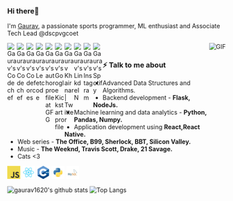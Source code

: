 
### Hi there👋
I'm [Gaurav](http://gaurav-khairnar.herokuapp.com/), a passionate sports programmer, ML enthusiast and Associate Tech Lead @dscpvgcoet

<img height=200 align="right" alt="GIF" src="https://media.giphy.com/media/LmNwrBhejkK9EFP504/giphy.gif"/>

<a target="_blank" href="mailto:gauravak007@gmail.com">
  <img align="left" alt="Gaurav's Codechef" width="22px" src="https://cdn.jsdelivr.net/npm/simple-icons@v3/icons/gmail.svg" />
</a>
<a target="_blank" href="https://www.codechef.com/users/gaurav_1620">
  <img align="left" alt="Gaurav's Codechef" width="22px" src="https://cdn.jsdelivr.net/npm/simple-icons@v3/icons/codechef.svg" />
</a>

<a target="_blank" href="https://codeforces.com/profile/gaurav1620">
  <img align="left" alt="Gaurav's Codeforces" width="22px" src="https://cdn.jsdelivr.net/npm/simple-icons@v3/icons/codeforces.svg" />
</a>
<a target="_blank" href="https://leetcode.com/gauravak007/">
  <img align="left" alt="Gaurav's Leetcode" width="22px" src="https://cdn.jsdelivr.net/npm/simple-icons@v3/icons/leetcode.svg" />
</a>

<a target="_blank" href="https://auth.geeksforgeeks.org/user/gauravak007/articles">
  <img align="left" alt="Gaurav's author profile at GFG" width="22px" src="https://cdn.jsdelivr.net/npm/simple-icons@v3/icons/geeksforgeeks.svg" />
</a>
<a target="_blank" href="https://codingcompetitions.withgoogle.com/kickstart/certificate/summary/000000000019ffc6">
  <img align="left" alt="Gaurav's Google Kickstart profile" width="22px" src="https://cdn.jsdelivr.net/npm/simple-icons@v3/icons/google.svg" />
</a>
<a target="_blank" href="https://twitter.com/gaurav_1620">
  <img align="left" alt="Gaurav Khairnar | Twitter" width="22px" src="https://cdn.jsdelivr.net/npm/simple-icons@v3/icons/twitter.svg" />
</a>
<a target="_blank" href="https://www.linkedin.com/in/gaurav-khairnar-393100171//">
  <img align="left" alt="Gaurav's LinkdeIN" width="22px" src="https://cdn.jsdelivr.net/npm/simple-icons@v3/icons/linkedin.svg" />
</a>
<a target="_blank" href="https://www.instagram.com/may_be_gaurav_/">
  <img align="left" alt="Gaurav's Instagram" width="22px" src="https://cdn.jsdelivr.net/npm/simple-icons@v3/icons/instagram.svg" />
</a>
<a target="_blank" href="https://open.spotify.com/user/315huj43yut2rl4nu3dphxag5nsq?si=xZ5TyU7sSV2H6DlpqDTrSQ/">
  <img align="left" alt="Gaurav's Spotify" width="22px" src="https://cdn.jsdelivr.net/npm/simple-icons@v3/icons/spotify.svg" />
</a>

<br>

### ⚡ Talk to me about
- Advanced Data Structures and Algorithms.
- Backend development - **Flask, NodeJs.**
- Machine learning and data analytics - **Python, Pandas, Numpy.**
- Application development using **React,React Native.**
- Web series - **The Office,  B99,  Sherlock,  BBT,  Silicon Valley.**
- Music - **The Weeknd,  Travis Scott,  Drake,  21 Savage.**
- Cats <3

<code><img height="30" src="https://raw.githubusercontent.com/github/explore/80688e429a7d4ef2fca1e82350fe8e3517d3494d/topics/javascript/javascript.png"></code>
<code><img height="30" src="https://raw.githubusercontent.com/github/explore/80688e429a7d4ef2fca1e82350fe8e3517d3494d/topics/react/react.png"></code>
<code><img height="30" src="https://raw.githubusercontent.com/github/explore/80688e429a7d4ef2fca1e82350fe8e3517d3494d/topics/cpp/cpp.png"></code>
<code><img height="30" src="https://raw.githubusercontent.com/github/explore/80688e429a7d4ef2fca1e82350fe8e3517d3494d/topics/python/python.png"></code>
<code><img height="30" src="https://raw.githubusercontent.com/github/explore/80688e429a7d4ef2fca1e82350fe8e3517d3494d/topics/mysql/mysql.png"></code>


![gaurav1620's github stats](https://github-readme-stats.vercel.app/api?username=gaurav1620&hide_border=true&show_icons=true)
![Top Langs](https://github-readme-stats.vercel.app/api/top-langs/?username=gaurav1620&layout=compact)
